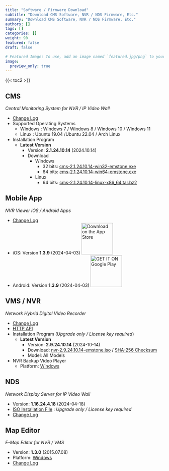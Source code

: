 ```yaml
---
title: "Software / Firmware Download"
subtitle: "Download CMS Software, NVR / NDS Firmware, Etc."
summary: "Download CMS Software, NVR / NDS Firmware, Etc."
authors: []
tags: []
categories: []
weight: 90
featured: false
draft: false

# Featured Image: To use, add an image named `featured.jpg/png` to your page's folder.
image:
  preview_only: true
---
```


{{< toc2 >}}

## CMS

*Central Monitoring System for NVR / IP Video Wall*

- [Change Log](/docs/cms/changelog/cms21.html)
- Supported Operating Systems
  - Windows : Windows 7 / Windows 8 / Windows 10 / Windows 11
  - Linux : Ubuntu 19.04 /Ubuntu 22.04 / Arch Linux
- Installation Program
  - **Latest Version**
    - Version: **2.1.24.10.14** (2024.10.14)
    - Download
      - Windows
        - 32 bits: [cms-2.1.24.10.14-win32-emstone.exe](https://www.emstone.com/data/cms/cms-2.1.24.10.14-win32-emstone.exe)
        - 64 bits: [cms-2.1.24.10.14-win64-emstone.exe](https://www.emstone.com/data/cms/cms-2.1.24.10.14-win64-emstone.exe)
      - Linux
        - 64 bits: [cms-2.1.24.10.14-linux-x86_64.tar.bz2](https://www.emstone.com/data/cms/cms-2.1.24.10.14-linux-x86_64.tar.bz2)

## Mobile App

*NVR Viewer iOS / Android Apps*

- [Change Log](/docs/nvr-viewer/ChangeLog.html)
- iOS: Version **1.3.9** (2024-04-03)
  <a href="https://apps.apple.com/kr/app/linux-nvr-mobile-viewer/id561848768" target="_blank"><img width="100px" src="/img/app-store-badge.png" alt="Download on the App Store" class="d-inline-block py-0 my-2"></a>
- Android: Version **1.3.9** (2024-04-03)
  <a href="https://play.google.com/store/apps/details?id=com.emstone.moview" target="_blank"><img width="100px" src="/img/google-play-badge.png" alt="GET IT ON Google Play" class="d-inline-block py-0 my-2"></a>

## VMS / NVR

*Network Hybrid Digital Video Recorder*

- [Change Log](/docs/dvr/changelog/nvr29.html)
- [HTTP API](/docs/dvr/http/)
- Installation Program (*Upgrade only / License key required*)
  - **Latest Version**
    - Version: **2.9.24.10.14** (2024-10-14)
    - Download: [nvr-2.9.24.10.14-emstone.iso](https://www.emstone.com/data/dvr/nvr-2.9.24.10.14-emstone.iso)
                / [SHA-256 Checksum](https://www.emstone.com/data/dvr/nvr-2.9.24.10.14-emstone.iso-sha256.txt)
    - Model: All Models
- NVR Backup Video Player
  - Platform: [Windows](https://www.emstone.com/data/nvrplay/nvrplay.exe)

## NDS

*Network Display Server for IP Video Wall*

- Version: **1.16.24.4.18** (2024-04-18)
- [ISO Installation File](https://www.emstone.com/data/nds/nds-1.16.24.4.18.iso)
   : *Upgrade only / License key required*
- [Change Log](/docs/nds/ChangeLog.html)

## Map Editor

*E-Map Editor for NVR / VMS*

- Version: **1.3.0** (2015.07.08)
- Platform: [Windows](https://www.emstone.com/data/vms/mapedit/vms-mapedit-1.3.0-win-ia32-20150708.zip)
- [Change Log](https://www.emstone.com/data/https://github.com/nvrsw/mapedit/blob/master/ChangeLog.md)

